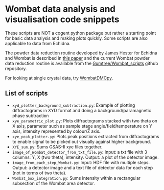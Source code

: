 # Wombat data analysis and visualisation code snippets
These scripts are NOT a cogent python package but rather a starting point for basic data analysis and making plots quickly. Some scripts are also applicable to data from Echidna. 

The powder data reduction routine developed by James Hester for Echidna and Wombat is described in [this paper](https://doi.org/10.1107/S1600576718014048) and the current Wombat powder data reduction routine is available from the [Gumtree/Wombat_scripts](https://github.com/Gumtree/Wombat_scripts) github repository.

For looking at single crystal data, try [WombatDMCpy](https://github.com/queenofthefairies/Wombat_DMCpy/tree/wombat_WIP).

## List of scripts

- `xyd_plotter_background_subtraction.py`: Example of plotting diffractograms in XYD format and doing a background/paramagnetic phase subtraction
- `xye_parametric_plot.py`: Plots diffractograms stacked with two theta on X axis, parameter such as sample stage angle/field/temperature on Y axis, intensity represented by colour/Z axis.
- `xye_peak_plotter.py`: Plots peak positions extracted from diffractograms to enable signal to be picked out visually against higher background.
- `XYE_sum.py`: Sums GSAS-II xye files together. 
- `image_of_Wombat_detector_from_txt_file.py`: Input: a txt file with 3 columns: Y, X (two theta), intensity. Output: a plot of the detector image.  
- `image_from_each_step_Wombat.py`: Input: HDF file with multiple steps. Output: a detector image and a text file of detector data for each step (not in terms of two theta).
- `Wombat_box_integration.py`: Sums intensity within a rectangular subsection of the Wombat area detector. 







 

